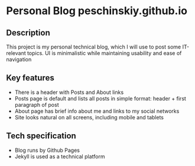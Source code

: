 # Personal Blog peschinskiy.github.io

## Description

This project is my personal technical blog, which I will use to post some IT-relevant topics. UI is minimalistic while maintaining usability and ease of navigation

## Key features

* There is a header with Posts and About links
* Posts page is default and lists all posts in simple format: header + first paragraph of post
* About page has brief info about me and links to my social networks
* Site looks natural on all screens, including mobile and tablets 

## Tech specification

* Blog runs by Github Pages
* Jekyll is used as a technical platform

